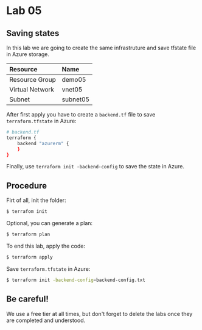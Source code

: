 # Lab 05

## Saving states

In this lab we are going to create the same infrastruture and save tfstate file in Azure storage.

| Resource  | Name  |
|:----------|:----------|
| Resource Group   | demo05   |
| Virtual Network    | vnet05   |
| Subnet    | subnet05    |

After first apply you have to create a `backend.tf` file to save `terraform.tfstate` in Azure:

```sh
# backend.tf
terraform {
    backend "azurerm" {
    }
}
```

Finally, use `terraform init -backend-config` to save the state in Azure.

## Procedure

Firt of all, init the folder:
```sh
$ terrafom init
```

Optional, you can generate a plan:
```sh
$ terraform plan
```

To end this lab, apply the code:
```sh
$ terraform apply
```

Save `terraform.tfstate` in Azure:
```sh
$ terraform init -backend-config=backend-config.txt
```

## Be careful!

We use a free tier at all times, but don't forget to delete the labs once they are completed and understood.
